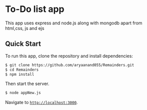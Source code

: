# To-Do list app

This app uses express and node.js along with mongodb apart from html,css, js and ejs

## Quick Start

To run this app, clone the repository and install dependencies:

```bash
$ git clone https://github.com/aryaanand055/Remainders.git
$ cd Remainders
$ npm install
```

Then start the server.

```bash
$ node appNew.js
```

Navigate to [`http://localhost:3000`](http://localhost:3000).
